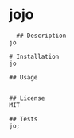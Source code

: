 # jojo 


      ## Description 
    jo
  
    # Installation
    jo
  
    ## Usage
    
  
    ## License
    MIT
  
    ## Tests
    jo;
    